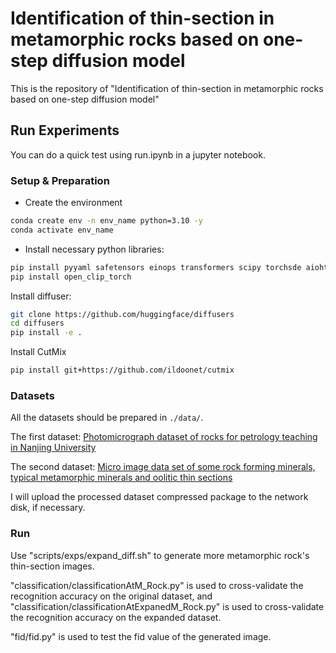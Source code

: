 # Identification of thin-section in metamorphic rocks based on one-step diffusion model
This is the repository of "Identification of thin-section in metamorphic rocks based on one-step diffusion model"

## Run Experiments
You can do a quick test using run.ipynb in a jupyter notebook.
### Setup & Preparation

* Create the environment
```bash
conda create env -n env_name python=3.10 -y
conda activate env_name
```

* Install necessary python libraries:
```bash
pip install pyyaml safetensors einops transformers scipy torchsde aiohttp spandrel kornia requests numpy
pip install open_clip_torch
```

Install diffuser:
```bash
git clone https://github.com/huggingface/diffusers
cd diffusers
pip install -e .
```
Install CutMix
```bash
pip install git+https://github.com/ildoonet/cutmix
```

### Datasets
All the datasets should be prepared in `./data/`. 

The first dataset: [Photomicrograph dataset of rocks for petrology teaching in Nanjing University](https://www.scidb.cn/en/detail?dataSetId=732953783604084736&version=V1)

The second dataset: [Micro image data set of some rock forming minerals, typical metamorphic minerals and oolitic thin sections](https://www.scidb.cn/en/detail?dataSetId=684362351280914432)

I will upload the processed dataset compressed package to the network disk, if necessary.

### Run
Use "scripts/exps/expand_diff.sh" to generate more metamorphic rock's thin-section images.

"classification/classificationAtM_Rock.py" is used to cross-validate the recognition accuracy on the original dataset, and "classification/classificationAtExpanedM_Rock.py" is used to cross-validate the recognition accuracy on the expanded dataset.

"fid/fid.py" is used to test the fid value of the generated image.

